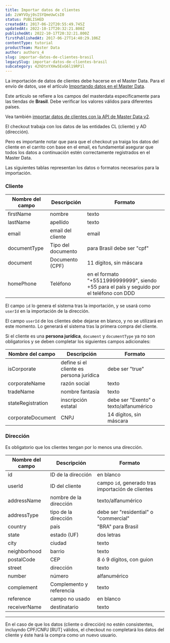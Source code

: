 ```yaml
---
title: Importar datos de clientes
id: 2zWYVOyj0sISYQmeUwCsI0
status: PUBLISHED
createdAt: 2017-06-22T20:55:49.745Z
updatedAt: 2022-10-17T20:32:21.800Z
publishedAt: 2022-10-17T20:32:21.800Z
firstPublishedAt: 2017-06-27T14:40:29.106Z
contentType: tutorial
productTeam: Master Data
author: authors_4
slug: importar-datos-de-clientes-brasil
legacySlug: importar-datos-de-clientes-brasil
subcategory: 42hDtnYXHw5ExG6l19RP1l
---
```


La importación de datos de clientes debe hacerse en el Master Data. Para el envío de datos, use el artículo [Importando datos en el Master Data](/es/tutorial/importar-datos-en-el-master-data).

<div class="alert alert-danger">
  <p>Este artículo se refiere a los campos del masterdata específicamente para las tiendas de <strong>Brasil</strong>. Debe verificar los valores válidos para diferentes países.</p>
  <p>Vea también <a href="https://developers.vtex.com/vtex-rest-api/docs/setting-up-triggers-in-master-data-v2">importar datos de clientes con la API de Master Data v2</a>.</p>
</div>

El checkout trabaja con los datos de las entidades CL (cliente) y AD (dirección).

Pero es importante notar que para que el checkout ya traiga los datos del cliente en el carrito con base en el email, es fundamental asegurar que todos los datos a continuación estén correctamente registrados en el Master Data.

Las siguientes tablas representan los datos o formatos necesarios para la importación. 

### Cliente

| Nombre del campo | Descripción | Formato |
|---------------|-----------|---------|
| firstName | nombre | texto |
| lastName | apellido | texto |
| email | email del cliente | email |
| documentType | Tipo del documento | para Brasil debe ser "cpf" |
| document | Documento (CPF) | 11 dígitos, sin máscara |
| homePhone | Teléfono | en el formato "+5511999999999", siendo +55 para el país y seguido por el teléfono con DDD |

El campo `id` lo genera el sistema tras la importación, y se usará como `userId` en la importación de la dirección.

El campo `userId` de los clientes debe dejarse en blanco, y no se utilizará en este momento. Lo generará el sistema tras la primera compra del cliente.

Si el cliente es una **persona jurídica**, `document` y `documentType` ya no son obligatorios y se deben completar los siguientes campos adicionales:

| Nombre del campo | Descripción | Formato |
|---------------|-----------|---------|
| isCorporate | define si el cliente es persona jurídica | debe ser "true" |
| corporateName | razón social | texto |
| tradeName | nombre fantasía | texto |
| stateRegistration | inscripción estatal | debe ser "Exento" o texto/alfanumérico |
| corporateDocument | CNPJ | 14 dígitos, sin máscara |

### Dirección

Es obligatorio que los clientes tengan por lo menos una dirección.

| Nombre del campo | Descripción | Formato |
|---------------|-----------|---------|
| id | ID de la dirección | en blanco |
| userId | ID del cliente | campo `id`, generado tras importación de clientes |
| addressName | nombre de la dirección | texto/alfanumérico |
| addressType | tipo de la dirección | debe ser "residential" o "commercial" |
| country | país | "BRA" para Brasil |
| state | estado (UF) | dos letras |
| city | ciudad | texto |
| neighborhood | barrio | texto |
| postalCode | CEP | 8 ó 9 dígitos, con guion |
| street | dirección | texto |
| number | número | alfanumérico |
| complement | Complemento y referencia | texto |
| reference | campo no usado | en blanco |
| receiverName | destinatario | texto |

---

En el caso de que los datos (cliente o dirección) no estén consistentes, incluyndo CPF/CNPJ [RUT] válidos, el checkout no completará los datos del cliente y éste hará la compra como un nuevo usuario.
